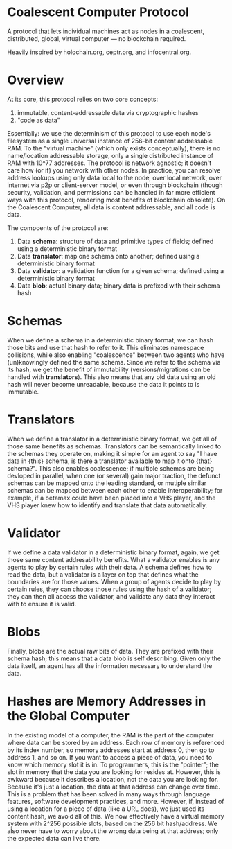 # Coalescent Computer Protocol

A protocol that lets individual machines act as nodes in a coalescent, distributed, global, virtual computer — no blockchain required.

Heavily inspired by holochain.org, ceptr.org, and infocentral.org.

# Overview

At its core, this protocol relies on two core concepts:
  1) immutable, content-addressable data via cryptographic hashes
  2) "code as data"

Essentially: we use the determinism of this protocol to use each node's filesystem as a single universal instance of 256-bit content addressable RAM. To the "virtual machine" (which only exists conceptually), there is no name/location addressable storage, only a single distributed instance of RAM with 10^77 addresses. The protocol is network agnostic; it doesn't care how (or if) you network with other nodes. In practice, you can resolve address lookups using only data local to the node, over local network, over internet via p2p or client-server model, or even through blockchain (though security, validation, and permissions can be handled in far more efficient ways with this protocol, rendering most benefits of blockchain obsolete). On the Coalescent Computer, all data is content addressable, and all code is data.

The compoents of the protocol are:
  1) Data **schema**: structure of data and primitive types of fields; defined using a deterministic binary format
  2) Data **translator**: map one schema onto another; defined using a deterministic binary format
  3) Data **validator**: a validation function for a given schema; defined using a deterministic binary format
  4) Data **blob**: actual binary data; binary data is prefixed with their schema hash

# Schemas

When we define a schema in a deterministic binary format, we can hash those bits and use that hash to refer to it. This eliminates namespace collisions, while also enabling "coalescence" between two agents who have (un)knowingly defined the same schema. Since we refer to the schema via its hash, we get the benefit of immutability (versions/migrations can be handled with **translators**). This also means that any old data using an old hash will never become unreadable, because the data it points to is immutable.

# Translators

When we define a translator in a deterministic binary format, we get all of those same benefits as schemas. Translators can be semantically linked to the schemas they operate on, making it simple for an agent to say "I have data in {this} schema, is there a translator available to map it onto {that} schema?". This also enables coalescence; if multiple schemas are being devloped in parallel, when one (or several) gain major traction, the defunct schemas can be mapped onto the leading standard, or mutiple similar schemas can be mapped between each other to enable interoperability; for example, if a betamax could have been placed into a VHS player, and the VHS player knew how to identify and translate that data automatically.

# Validator

If we define a data validator in a deterministic binary format, again, we get those same content addresability benefits. What a validator enables is any agents to play by certain rules with their data. A schema defines how to read the data, but a validator is a layer on top that defines what the boundaries are for those values. When a group of agents decide to play by certain rules, they can choose those rules using the hash of a validator; they can then all access the validator, and validate any data they interact with to ensure it is valid.

# Blobs

Finally, blobs are the actual raw bits of data. They are prefixed with their schema hash; this means that a data blob is self describing. Given only the data itself, an agent has all the information necessary to understand the data.

# Hashes are Memory Addresses in the Global Computer

In the existing model of a computer, the RAM is the part of the computer where data can be stored by an address. Each row of memory is referenced by its index number, so memory addresses start at address 0, then go to address 1, and so on. If you want to access a piece of data, you need to know which memory slot it is in. To programmers, this is the "pointer"; the slot in memory that the data you are looking for resides at. However, this is awkward because it describes a location, not the data you are looking for. Because it's just a location, the data at that address can change over time. This is a problem that has been solved in many ways through language features, software development practices, and more. However, if, instead of using a location for a piece of data (like a URL does), we just used its content hash, we avoid all of this. We now effectively have a virtual memory system with 2^256 possible slots, based on the 256 bit hash/address. We also never have to worry about the wrong data being at that address; only the expected data can live there.
